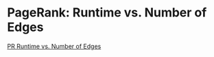 # PageRank: Runtime vs. Number of Edges

[PR Runtime vs. Number of Edges](https://raw.githubusercontent.com/gunrock/io/master/plots/gunrock_primitives_pr_edges_table.html ':include :type=markdown')
